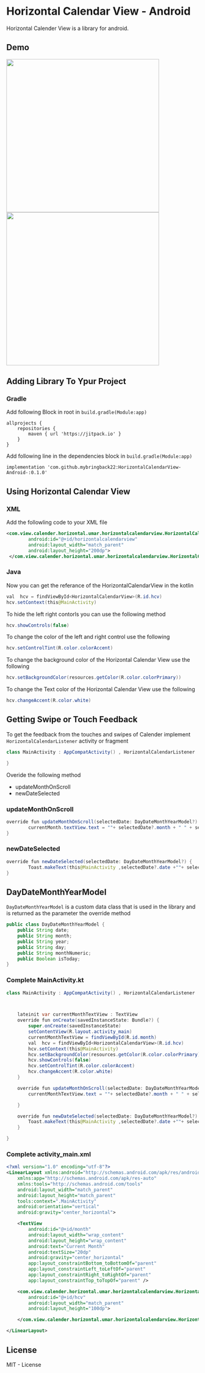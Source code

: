# Horizontal Calendar View - Android
Horizontal Calender View is a library for android.

## Demo 


<img src="ss/DemoGif.gif" width="400" >


<img src="ss/DemoGifTwo.gif" width="400" >
<!-- 
![](ss/DemoGif.gif)
![](ss/DemoGifTwo.gif)
 -->


## Adding Library To Ypur Project
### Gradle

Add following Block in root in `build.gradle(Module:app)`

``` 
allprojects {
    repositories {
        maven { url 'https://jitpack.io' }
    }
}
```

Add following line in the dependencies block in `build.gradle(Module:app)`

``` 
implementation 'com.github.mybringback22:HorizontalCalendarView-Android-:0.1.0'
```

## Using Horizontal Calendar View
### XML 

Add the followling code to your XML file

```xml
<com.view.calender.horizontal.umar.horizontalcalendarview.HorizontalCalendarView
        android:id="@+id/horizontalcalendarview"
        android:layout_width="match_parent"
        android:layout_height="200dp">
 </com.view.calender.horizontal.umar.horizontalcalendarview.HorizontalCalendarView>

```

### Java 

Now you can get the referance of the HorizontalCalendarView in the kotlin

```java 
val  hcv = findViewById<HorizontalCalendarView>(R.id.hcv)
hcv.setContext(this@MainActivity)
```

To hide the left right contorls you can use the following method

```java 
hcv.showControls(false)
```

To change the color of the left and right control use the following

```java 
hcv.setControlTint(R.color.colorAccent)
```

To change the background color of the Horizontal Calendar View use the following

```java 
hcv.setBackgroundColor(resources.getColor(R.color.colorPrimary))
```

To change the Text color of the Horizontal Calendar View use the following

```java 
hcv.changeAccent(R.color.white)
```

## Getting Swipe or Touch Feedback
To get the feedback from the  touches and swipes of Calender implement ` HorizontalCalendarListener ` activity or fragment
```java
class MainActivity : AppCompatActivity() , HorizontalCalendarListener  {

}

```


Overide the following method
- updateMonthOnScroll
- newDateSelected 

### updateMonthOnScroll
```java
override fun updateMonthOnScroll(selectedDate: DayDateMonthYearModel?) {
        currentMonth.textView.text = ""+ selectedDate?.month + " " + selectedDate?.year
}

```

### newDateSelected
```java
override fun newDateSelected(selectedDate: DayDateMonthYearModel?) {
        Toast.makeText(this@MainActivity ,selectedDate?.date +""+ selectedDate?.month + " " + selectedDate?.year , Toast.LENGTH_LONG).show()
}

```

## DayDateMonthYearModel

`DayDateMonthYearModel` is a custom data class that is used in the library and is returned as the parameter the override method 
```java
public class DayDateMonthYearModel {
    public String date;
    public String month;
    public String year;
    public String day;
    public String monthNumeric;
    public Boolean isToday;
}
```

### Complete MainActivity.kt 

```java
class MainActivity : AppCompatActivity() , HorizontalCalendarListener  {



    lateinit var currentMonthTextView : TextView
    override fun onCreate(savedInstanceState: Bundle?) {
        super.onCreate(savedInstanceState)
        setContentView(R.layout.activity_main)
        currentMonthTextView = findViewById(R.id.month)
        val  hcv = findViewById<HorizontalCalendarView>(R.id.hcv)
        hcv.setContext(this@MainActivity)
        hcv.setBackgroundColor(resources.getColor(R.color.colorPrimary))
        hcv.showControls(false)
        hcv.setControlTint(R.color.colorAccent)
        hcv.changeAccent(R.color.white)
    }

    override fun updateMonthOnScroll(selectedDate: DayDateMonthYearModel?) {
        currentMonthTextView.text = ""+ selectedDate?.month + " " + selectedDate?.year

    }

    override fun newDateSelected(selectedDate: DayDateMonthYearModel?) {
        Toast.makeText(this@MainActivity ,selectedDate?.date +""+ selectedDate?.month + " " + selectedDate?.year , Toast.LENGTH_LONG).show()
    }

}
```


### Complete activity_main.xml
```xml
<?xml version="1.0" encoding="utf-8"?>
<LinearLayout xmlns:android="http://schemas.android.com/apk/res/android"
    xmlns:app="http://schemas.android.com/apk/res-auto"
    xmlns:tools="http://schemas.android.com/tools"
    android:layout_width="match_parent"
    android:layout_height="match_parent"
    tools:context=".MainActivity"
    android:orientation="vertical"
    android:gravity="center_horizontal">

    <TextView
        android:id="@+id/month"
        android:layout_width="wrap_content"
        android:layout_height="wrap_content"
        android:text="Current Month"
        android:textSize="20dp"
        android:gravity="center_horizontal"
        app:layout_constraintBottom_toBottomOf="parent"
        app:layout_constraintLeft_toLeftOf="parent"
        app:layout_constraintRight_toRightOf="parent"
        app:layout_constraintTop_toTopOf="parent" />

    <com.view.calender.horizontal.umar.horizontalcalendarview.HorizontalCalendarView
        android:id="@+id/hcv"
        android:layout_width="match_parent"
        android:layout_height="100dp">

    </com.view.calender.horizontal.umar.horizontalcalendarview.HorizontalCalendarView>

</LinearLayout>
```

## License
MIT - License
